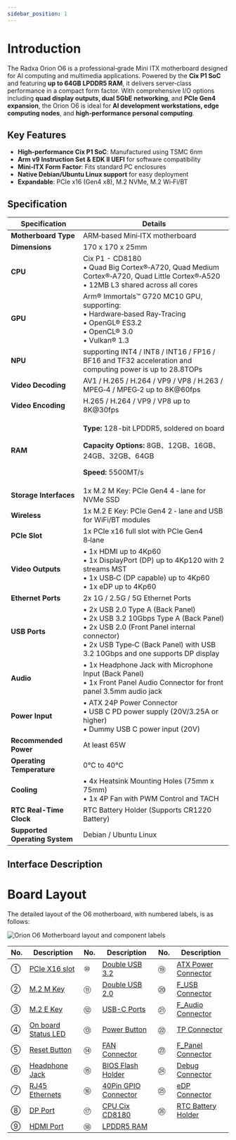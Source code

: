 ```yaml
---
sidebar_position: 1
---
```


# Introduction

The Radxa Orion O6 is a professional‑grade Mini ITX motherboard designed for AI computing and multimedia applications. Powered by the **Cix P1 SoC** and featuring **up to 64GB LPDDR5 RAM**, it delivers server‑class performance in a compact form factor. With comprehensive I/O options including **quad display outputs, dual 5GbE networking**, and **PCIe Gen4 expansion**, the Orion O6
is ideal for **AI development workstations, edge computing nodes**, and **high‑performance personal computing**.

## Key Features

- **High‑performance Cix P1 SoC**: Manufactured using TSMC 6nm
- **Arm v9 Instruction Set & EDK II UEFI** for software compatibility
- **Mini‑ITX Form Factor**: Fits standard PC enclosures
- **Native Debian/Ubuntu Linux support** for easy deployment
- **Expandable**: PCIe x16 (Gen4 x8), M.2 NVMe, M.2 Wi‑Fi/BT

## Specification

<table>
  <thead>
    <tr>
      <th>Specification</th>
      <th>Details</th>
    </tr>
  </thead>
  <tbody>
    <tr>
      <td><strong>Motherboard Type</strong></td>
      <td>ARM‑based Mini‑ITX motherboard</td>
    </tr>
    <tr>
      <td><strong>Dimensions</strong></td>
      <td>170 x 170 x 25mm</td>
    </tr>
    <tr>
      <td><strong>CPU</strong></td>
      <td>
        Cix P1 - CD8180 <br />
        • Quad Big Cortex®‑A720, Quad Medium Cortex®‑A720, Quad Little Cortex®‑A520 <br />
        • 12MB L3 shared across all cores
      </td>
    </tr>
    <tr>
      <td><strong>GPU</strong></td>
      <td>
        Arm® Immortals™ G720 MC10 GPU, supporting: <br />
        • Hardware‑based Ray‑Tracing <br />
        • OpenGL® ES3.2 <br />
        • OpenCL® 3.0 <br />
        • Vulkan® 1.3
      </td>
    </tr>
    <tr>
      <td><strong>NPU</strong></td>
      <td>supporting INT4 / INT8 / INT16 / FP16 / BF16 and TF32 acceleration and computing power is up to 28.8TOPs</td>
    </tr>
    <tr>
      <td><strong>Video Decoding</strong></td>
      <td>AV1 / H.265 / H.264 / VP9 / VP8 / H.263 / MPEG‑4 / MPEG‑2 up to 8K@60fps</td>
    </tr>
    <tr>
      <td><strong>Video Encoding</strong></td>
      <td>H.265 / H.264 / VP9 / VP8 up to 8K@30fps</td>
    </tr>
    <tr>
      <td><strong>RAM</strong></td>
      <td>
        <p><strong>Type:</strong> 128-bit LPDDR5, soldered on board</p>
        <p><strong>Capacity Options:</strong> 8GB、12GB、16GB、24GB、32GB、64GB</p>
        <p><strong>Speed:</strong> 5500MT/s</p>
      </td>
    </tr>
    <tr>
      <td><strong>Storage Interfaces</strong></td>
      <td>1x M.2 M Key: PCIe Gen4 4 ‑ lane for NVMe SSD</td>
    </tr>
    <tr>
      <td><strong>Wireless</strong></td>
      <td>1x M.2 E Key: PCIe Gen4 2 ‑ lane and USB for WiFi/BT modules</td>
    </tr>
    <tr>
      <td><strong>PCIe Slot</strong></td>
      <td>1x PCIe x16 full slot with PCIe Gen4 8‑lane</td>
    </tr>
    <tr>
      <td><strong>Video Outputs</strong></td>
      <td>
        • 1x HDMI up to 4Kp60 <br />
        • 1x DisplayPort (DP) up to 4Kp120 with 2 streams MST <br />
        • 1x USB‑C (DP capable) up to 4Kp60 <br />
        • 1x eDP up to 4Kp60
      </td>
    </tr>
    <tr>
      <td><strong>Ethernet Ports</strong></td>
      <td>2x 1G / 2.5G / 5G Ethernet Ports</td>
    </tr>
    <tr>
      <td><strong>USB Ports</strong></td>
      <td>
        • 2x USB 2.0 Type A (Back Panel)<br />
        • 2x USB 3.2 10Gbps Type A (Back Panel)<br />
        • 2x USB 2.0 (Front Panel internal connector)<br />
        • 2x USB Type‑C (Back Panel) with USB 3.2 10Gbps and one supports DP display
      </td>
    </tr>
    <tr>
      <td><strong>Audio</strong></td>
      <td>
        • 1x Headphone Jack with Microphone Input (Back Panel) <br />
        • 1x Front Panel Audio Connector for front panel 3.5mm audio jack
      </td>
    </tr>
    <tr>
      <td><strong>Power Input</strong></td>
      <td>
        • ATX 24P Power Connector <br />
        • USB C PD power supply (20V/3.25A or higher)<br />
        • Dummy USB C power input (20V)
      </td>
    </tr>
    <tr>
      <td><strong>Recommended Power</strong></td>
      <td>At least 65W</td>
    </tr>
    <tr>
      <td><strong>Operating Temperature</strong></td>
      <td>0°C to 40°C</td>
    </tr>
    <tr>
      <td><strong>Cooling</strong></td>
      <td>
        • 4x Heatsink Mounting Holes (75mm x 75mm)<br />
        • 1x 4P Fan with PWM Control and TACH
      </td>
    </tr>
    <tr>
      <td><strong>RTC Real-Time Clock</strong></td>
      <td>RTC Battery Holder (Supports CR1220 Battery)</td>
    </tr>
    <tr>
      <td><strong>Supported Operating System</strong></td>
      <td>Debian / Ubuntu Linux</td>
    </tr>
  </tbody>
</table>

## Interface Description

# Board Layout

The detailed <span id="o6-layout">layout of the O6 motherboard</span>, with numbered labels, is as follows:

![Orion O6 Motherboard layout and component labels](/img/o6/rs600_layout.webp)

| No. | Description                                                              | No. | Description                                                                | No. | Description                                                               |
| --- | ------------------------------------------------------------------------ | --- | -------------------------------------------------------------------------- | --- | ------------------------------------------------------------------------- |
| ①   | [PCIe X16 slot](../hardware-design/hardware-interface.md#circle-1)       | ⑩   | [Double USB 3.2](../hardware-design/hardware-interface.md#circle-10)       | ⑲   | [ATX Power Connector](../hardware-design/hardware-interface.md#circle-19) |
| ②   | [M.2 M Key](../hardware-design/hardware-interface.md#circle-2)           | ⑪   | [Double USB 2.0](../hardware-design/hardware-interface.md#circle-11)       | ⑳   | [F_USB Connector](../hardware-design/hardware-interface.md#circle-20)     |
| ③   | [M.2 E Key](../hardware-design/hardware-interface.md#circle-3)           | ⑫   | [USB-C Ports](../hardware-design/hardware-interface.md#circle-12)          | ㉑  | [F_Audio Connector](../hardware-design/hardware-interface.md#circle-21)   |
| ④   | [On board Status LED](../hardware-design/hardware-interface.md#circle-4) | ⑬   | [Power Button](../hardware-design/hardware-interface.md#circle-13)         | ㉒  | [TP Connector](../hardware-design/hardware-interface.md#circle-22)        |
| ⑤   | [Reset Button](../hardware-design/hardware-interface.md#circle-5)        | ⑭   | [FAN Connector](../hardware-design/hardware-interface.md#circle-14)        | ㉓  | [F_Panel Connector](../hardware-design/hardware-interface.md#circle-23)   |
| ⑥   | [Headphone Jack](../hardware-design/hardware-interface.md#circle-6)      | ⑮   | [BIOS Flash Holder](../hardware-design/hardware-interface.md#circle-15)    | ㉔  | [Debug Connector](../hardware-design/hardware-interface.md#circle-24)     |
| ⑦   | [RJ45 Ethernets](../hardware-design/hardware-interface.md#circle-7)      | ⑯   | [40Pin GPIO Connector](../hardware-design/hardware-interface.md#circle-16) | ㉕  | [eDP Connector](../hardware-design/hardware-interface.md#circle-25)       |
| ⑧   | [DP Port](../hardware-design/hardware-interface.md#circle-8)             | ⑰   | [CPU Cix CD8180](../hardware-design/hardware-interface.md#circle-17)       | ㉖  | [RTC Battery Holder](../hardware-design/hardware-interface.md#circle-26)  |
| ⑨   | [HDMI Port](../hardware-design/hardware-interface.md#circle-9)           | ⑱   | [LPDDR5 RAM](../hardware-design/hardware-interface.md#circle-18)           |     |                                                                           |

